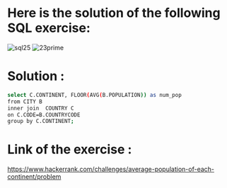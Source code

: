 # Here is the solution of the following SQL exercise:
![sql25](https://github.com/lamia-datalover/SQL_Hackerrank_exercises/assets/145395677/7136ec2e-d91e-4728-8a3c-e6c09979d392)
![23prime](https://github.com/lamia-datalover/SQL_Hackerrank_exercises/assets/145395677/bae7423f-2b5b-4e47-8480-703623d2b81b)
# Solution :
```bash
select C.CONTINENT, FLOOR(AVG(B.POPULATION)) as num_pop 
from CITY B 
inner join  COUNTRY C
on C.CODE=B.COUNTRYCODE
group by C.CONTINENT;

```
# Link of the exercise :
https://www.hackerrank.com/challenges/average-population-of-each-continent/problem
